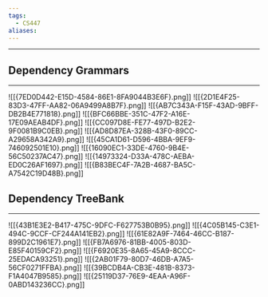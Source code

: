 ```yaml
---
tags:
  - CS447
aliases:
---
```

---
## Dependency Grammars
---
![[{7ED0D442-E15D-4584-86E1-8FA9044B3E6F}.png]]
![[{2D1E4F25-83D3-47FF-AA82-06A9499A8B7F}.png]]
![[{AB7C343A-F15F-43AD-9BFF-DB2B4E771818}.png]]
![[{BFC66BBE-351C-47F2-A16E-17E09AEAB4DF}.png]]
![[{CC097D8E-FE77-497D-B2E2-9F0081B9C0EB}.png]]
![[{AD8D87EA-328B-43F0-89CC-A29658A342A9}.png]]
![[{45CA1D61-D596-4BBA-9EF9-746092501E10}.png]]
![[{16090EC1-33DE-4760-9B4E-56C50237AC47}.png]]
![[{14973324-D33A-478C-AEBA-ED0C26AF1697}.png]]
![[{B83BEC4F-7A2B-4687-BA5C-A7542C19D48B}.png]]

## Dependency TreeBank
---
![[{43B1E3E2-B417-475C-9DFC-F627753B0B95}.png]]
![[{4C05B145-C3E1-494C-9CCF-CF244A141EB2}.png]]
![[{61E82A9F-7464-46CC-B187-899D2C1961E7}.png]]
![[{FB7A6976-81BB-4005-803D-E85F40159CF2}.png]]
![[{F6920E35-8A65-45A9-8CCC-25EDACA93251}.png]]
![[{2AB01F79-80D7-46DB-A7A5-56CF0271FFBA}.png]]
![[{39BCDB4A-CB3E-481B-8373-F1A4047B9585}.png]]
![[{25119D37-76E9-4EAA-A96F-0ABD143236CC}.png]]
